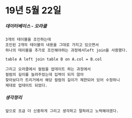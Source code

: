 # 19년 5월 22일

##### 데이터베이스 - 오라클
    3개의 테이블을 조인하는데
    조인된 2개의 테이블의 내용을 그대로 가지고 있으면서
    하나의 테이블을 추가로 조인해야하는 과정에서left join을 사용했다.

    table A left join table B on A.col = B.col

    그리고 오라클에서 컬럼을 업데이트 하는 과정에서
    컬럼의 길이를 늘려주었는데 입력이 되지 않아
    찾아보다가 트리거에서 해당 컬럼의 길이가 제한되어 있어 수정하니
    제대로 업데이트 되었다.

##### 생각정리
    앞으로 조금 더 신중하게 그리고 생각하고 말하려고 노력해야겠다.
